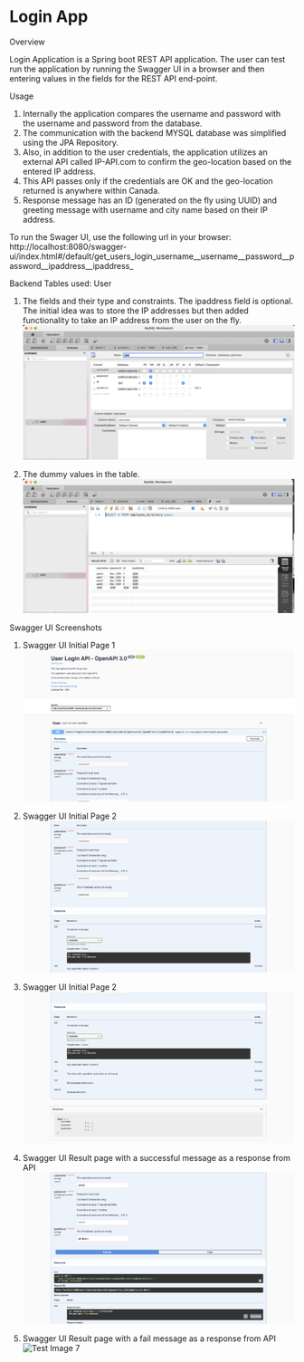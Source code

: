 # Login App

 Overview

Login Application is a Spring boot REST API application. The user can test run the application by running the Swagger UI in a browser and then entering values in the fields for the REST API end-point.

Usage

1. Internally the application compares the username and password with the username and password from the database.
2. The communication with the backend MYSQL database was simplified using the JPA Repository.
3. Also, in addition to the user credentials, the application utilizes an external API called IP-API.com to confirm the geo-location based on the entered IP address.
4. This API passes only if the credentials are OK and the geo-location returned is anywhere within Canada.
5. Response message has an ID (generated on the fly using UUID) and greeting message with username and city name based on their IP address.

To run the Swager UI, use the following url in your browser:
http://localhost:8080/swagger-ui/index.html#/default/get_users_login_username__username__password__password__ipaddress__ipaddress_

Backend Tables used: User
1. The fields and their type and constraints. The ipaddress field is optional. The initial idea was to store the IP addresses but then added functionality to take an IP address from the user on the fly.
![Test Image 1](https://github.com/Maninderjeet31/Springboot_SwaggerUI_Login_Demo/blob/main/screenshots/User_Table_Descr.png)

2. The dummy values in the table.
![Test Image 2](https://github.com/Maninderjeet31/Springboot_SwaggerUI_Login_Demo/blob/main/screenshots/User_Table_Values.png)

Swagger UI Screenshots

1. Swagger UI Initial Page 1
![Test Image 3](https://github.com/Maninderjeet31/Springboot_SwaggerUI_Login_Demo/blob/main/screenshots/Screenshot_1.png)

2. Swagger UI Initial Page 2
![Test Image 4](https://github.com/Maninderjeet31/Springboot_SwaggerUI_Login_Demo/blob/main/screenshots/Screenshot_2.png)

3. Swagger UI Initial Page 2
![Test Image 5](https://github.com/Maninderjeet31/Springboot_SwaggerUI_Login_Demo/blob/main/screenshots/Screenshot_3.png)

4. Swagger UI Result page with a successful message as a response from API
![Test Image 6](https://github.com/Maninderjeet31/Springboot_SwaggerUI_Login_Demo/blob/main/screenshots/op_Screenshot_4.png)

5. Swagger UI Result page with a fail message as a response from API
![Test Image 7](https://github.com/Maninderjeet31/Springboot_SwaggerUI_Login_Demo/blob/main/screenshots/fail_op_Screenshot_4.png)
